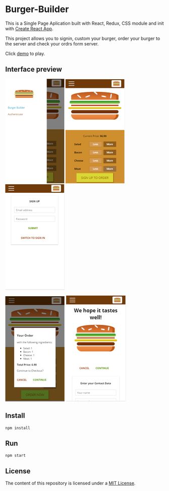 # Burger-Builder

This is a Single Page Aplication built with React, Redux, CSS module and init with [Create React App](https://github.com/facebookincubator/create-react-app).

This project allows you to signin, custom your burger, order your burger to the server and check your ordrs form server.

Click [demo](https://burger-builder-l.firebaseapp.com/) to play.

## Interface preview

![demo1](https://github.com/YuhanLin1105/Burger-Builder/blob/master/src/assets/images/demo2.PNG)
![demo1](https://github.com/YuhanLin1105/Burger-Builder/blob/master/src/assets/images/demo1.PNG) 
![demo1](https://github.com/YuhanLin1105/Burger-Builder/blob/master/src/assets/images/demo3.PNG)

![demo1](https://github.com/YuhanLin1105/Burger-Builder/blob/master/src/assets/images/demo4.PNG)
![demo1](https://github.com/YuhanLin1105/Burger-Builder/blob/master/src/assets/images/demo5.PNG)

## Install
```
npm install
```
## Run
```
npm start
```

## License
The content of this repository is licensed under a [MIT License](https://choosealicense.com/licenses/mit/).
